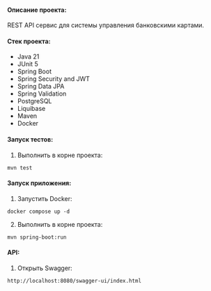 #### Описание проекта:
REST API сервис для системы управления банковскими картами.

#### Стек проекта:
- Java 21
- JUnit 5
- Spring Boot
- Spring Security and JWT
- Spring Data JPA
- Spring Validation
- PostgreSQL
- Liquibase
- Maven
- Docker

#### Запуск тестов:
1. Выполнить в корне проекта:
```
mvn test
```
#### Запуск приложения:
1. Запустить Docker:
```
docker compose up -d
```
2. Выполнить в корне проекта:
```
mvn spring-boot:run
```

#### API:
1. Открыть Swagger:
```
http://localhost:8080/swagger-ui/index.html
```
